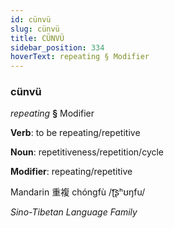 ```yaml
---
id: cünvü
slug: cünvü
title: CÜNVÜ
sidebar_position: 334
hoverText: repeating § Modifier
---
```


### cünvü

*repeating* **§** Modifier

**Verb**: to be repeating/repetitive

**Noun**: repetitiveness/repetition/cycle

**Modifier**: repeating/repetitive

Mandarin 重複 chóngfù /ʈ͡ʂʰʊŋfu/

*Sino-Tibetan Language Family*